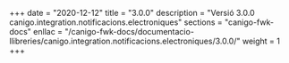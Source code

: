 +++
date        = "2020-12-12"
title       = "3.0.0"
description = "Versió 3.0.0 canigo.integration.notificacions.electroniques"
sections    = "canigo-fwk-docs"
enllac		= "/canigo-fwk-docs/documentacio-llibreries/canigo.integration.notificacions.electroniques/3.0.0/"
weight		= 1
+++
